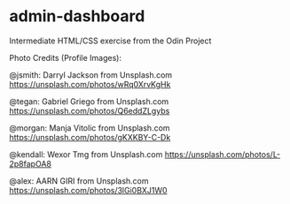 # admin-dashboard
Intermediate HTML/CSS exercise from the Odin Project

Photo Credits (Profile Images):

@jsmith: Darryl Jackson from Unsplash.com
https://unsplash.com/photos/wRq0XrvKgHk

@tegan: Gabriel Griego from Unsplash.com
https://unsplash.com/photos/Q6eddZLgybs

@morgan: Manja Vitolic from Unsplash.com
https://unsplash.com/photos/gKXKBY-C-Dk

@kendall: Wexor Tmg from Unsplash.com
https://unsplash.com/photos/L-2p8fapOA8

@alex: AARN GIRI from Unsplash.com
https://unsplash.com/photos/3lGi0BXJ1W0


